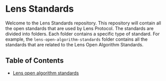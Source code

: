 # Lens Standards

Welcome to the Lens Standards repository. This repository will contain all the open standards that are used by Lens Protocol. The standards are divided into folders. Each folder contains a specific type of standard. For example, the `lens-open-algorithm-standards` folder contains all the standards that are related to the Lens Open Algorithm Standards.

## Table of Contents

- [Lens open algorithm standards](./lens-open-algorithm-standards/README.md)
